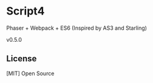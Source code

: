 # Script4
Phaser + Webpack + ES6
(Inspired by AS3 and Starling)

v0.5.0

## License
[MIT]
Open Source